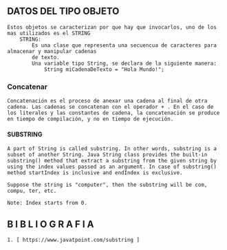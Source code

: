 ## DATOS DEL TIPO OBJETO
    Estos objetos se caracterizan por que hay que invocarlos, uno de los mas utilizados es el STRING
        STRING:
            Es una clase que representa una secuencua de caracteres para almacenar y manipular cadenas
            de texto.
            Una variable tipo String, se declara de la siguiente manera:
                String miCadenaDeTexto = "Hola Mundo!";

### Concatenar
    Concatenación es el proceso de anexar una cadena al final de otra cadena. Las cadenas se concatenan con el operador + . En el caso de los literales y las constantes de cadena, la concatenación se produce en tiempo de compilación, y no en tiempo de ejecución.

#### SUBSTRING
    A part of String is called substring. In other words, substring is a subset of another String. Java String class provides the built-in substring() method that extract a substring from the given string by using the index values passed as an argument. In case of substring() method startIndex is inclusive and endIndex is exclusive.

    Suppose the string is "computer", then the substring will be com, compu, ter, etc.

    Note: Index starts from 0.

## B I B L I O G R A F I A 
    1. [ https://www.javatpoint.com/substring ]